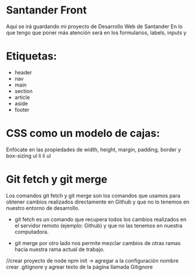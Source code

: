 # Santander Front
Aqui se irá guardando mi proyecto de Desarrollo Web de Santander
En lo que tengo que poner más atención será en los formularios, labels, inputs y 

# Etiquetas:
- header
- nav
- main
- section
- article
- aside
- footer

# CSS como un modelo de cajas: 
Enfócate en las propiedades de width, height, margin, padding, border y box-sizing
ul
    li
    li
ul

# Git fetch y git merge
Los comandos git fetch y git merge son los comandos que usamos para obtener cambios realizados directamente en Github y que no lo tenemos en nuestro entorno de desarrollo.

- git fetch es un comando que recupera todos los cambios realizados en el servidor remoto (ejemplo: Github) y que no las tenemos en nuestra computadora.

- git merge por otro lado nos permite mezclar cambios de otras ramas hacia nuestra rama actual de trabajo.

//crear proyecto de node
npm init -> agregar a la configuración
nombre 
crear .gitignore y agrear texto de la página llamada Gitignore
